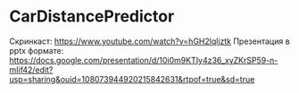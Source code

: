 # CarDistancePredictor
Скринкаст: https://www.youtube.com/watch?v=hGH2lqljztk
Презентация в pptx формате: https://docs.google.com/presentation/d/10i0m9KTIy4z36_xyZKrSP59-n-mIif42/edit?usp=sharing&ouid=108073944920215842631&rtpof=true&sd=true
